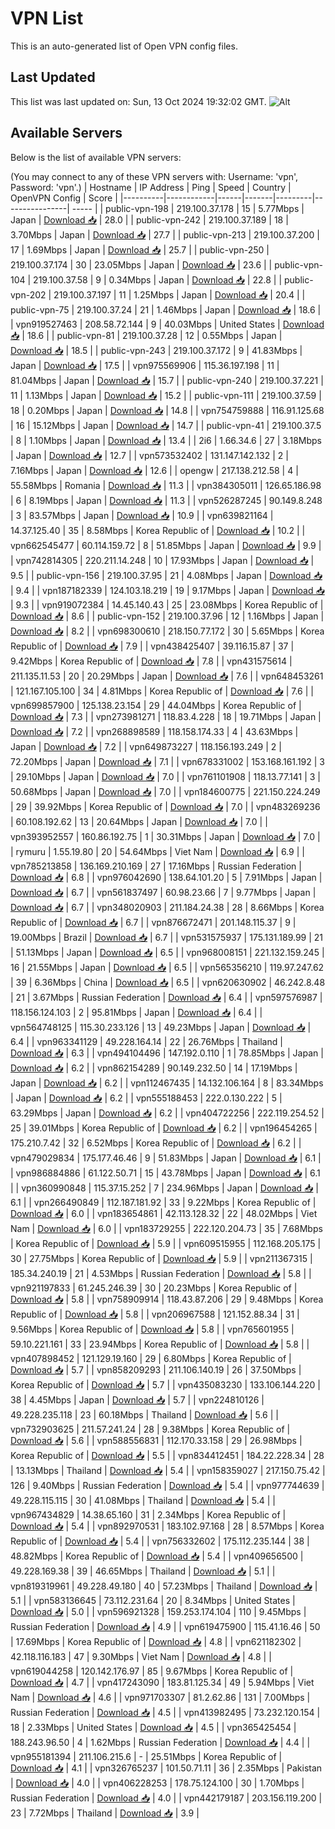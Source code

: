 # VPN List

This is an auto-generated list of Open VPN config files.

## Last Updated

This list was last updated on: Sun, 13 Oct 2024 19:32:02 GMT.
![Alt](https://repobeats.axiom.co/api/embed/186b98318ef1479477931607c1ad7d823f12451f.svg "Repobeats analytics image")

## Available Servers

Below is the list of available VPN servers:

(You may connect to any of these VPN servers with: Username: 'vpn', Password: 'vpn'.)
| Hostname | IP Address | Ping | Speed | Country | OpenVPN Config | Score |
|----------|------------|------|-------|---------|----------------| ----- |
| public-vpn-198 | 219.100.37.178 | 15 | 5.77Mbps | Japan | [Download 📥](./configs/server_0_JP.ovpn) | 28.0 |
| public-vpn-242 | 219.100.37.189 | 18 | 3.70Mbps | Japan | [Download 📥](./configs/server_1_JP.ovpn) | 27.7 |
| public-vpn-213 | 219.100.37.200 | 17 | 1.69Mbps | Japan | [Download 📥](./configs/server_2_JP.ovpn) | 25.7 |
| public-vpn-250 | 219.100.37.174 | 30 | 23.05Mbps | Japan | [Download 📥](./configs/server_3_JP.ovpn) | 23.6 |
| public-vpn-104 | 219.100.37.58 | 9 | 0.34Mbps | Japan | [Download 📥](./configs/server_4_JP.ovpn) | 22.8 |
| public-vpn-202 | 219.100.37.197 | 11 | 1.25Mbps | Japan | [Download 📥](./configs/server_5_JP.ovpn) | 20.4 |
| public-vpn-75 | 219.100.37.24 | 21 | 1.46Mbps | Japan | [Download 📥](./configs/server_6_JP.ovpn) | 18.6 |
| vpn919527463 | 208.58.72.144 | 9 | 40.03Mbps | United States | [Download 📥](./configs/server_7_US.ovpn) | 18.6 |
| public-vpn-81 | 219.100.37.28 | 12 | 0.55Mbps | Japan | [Download 📥](./configs/server_8_JP.ovpn) | 18.5 |
| public-vpn-243 | 219.100.37.172 | 9 | 41.83Mbps | Japan | [Download 📥](./configs/server_9_JP.ovpn) | 17.5 |
| vpn975569906 | 115.36.197.198 | 11 | 81.04Mbps | Japan | [Download 📥](./configs/server_10_JP.ovpn) | 15.7 |
| public-vpn-240 | 219.100.37.221 | 11 | 1.13Mbps | Japan | [Download 📥](./configs/server_11_JP.ovpn) | 15.2 |
| public-vpn-111 | 219.100.37.59 | 18 | 0.20Mbps | Japan | [Download 📥](./configs/server_12_JP.ovpn) | 14.8 |
| vpn754759888 | 116.91.125.68 | 16 | 15.12Mbps | Japan | [Download 📥](./configs/server_13_JP.ovpn) | 14.7 |
| public-vpn-41 | 219.100.37.5 | 8 | 1.10Mbps | Japan | [Download 📥](./configs/server_14_JP.ovpn) | 13.4 |
| 2i6 | 1.66.34.6 | 27 | 3.18Mbps | Japan | [Download 📥](./configs/server_15_JP.ovpn) | 12.7 |
| vpn573532402 | 131.147.142.132 | 2 | 7.16Mbps | Japan | [Download 📥](./configs/server_16_JP.ovpn) | 12.6 |
| opengw | 217.138.212.58 | 4 | 55.58Mbps | Romania | [Download 📥](./configs/server_17_RO.ovpn) | 11.3 |
| vpn384305011 | 126.65.186.98 | 6 | 8.19Mbps | Japan | [Download 📥](./configs/server_18_JP.ovpn) | 11.3 |
| vpn526287245 | 90.149.8.248 | 3 | 83.57Mbps | Japan | [Download 📥](./configs/server_19_JP.ovpn) | 10.9 |
| vpn639821164 | 14.37.125.40 | 35 | 8.58Mbps | Korea Republic of | [Download 📥](./configs/server_20_KR.ovpn) | 10.2 |
| vpn662545477 | 60.114.159.72 | 8 | 51.85Mbps | Japan | [Download 📥](./configs/server_21_JP.ovpn) | 9.9 |
| vpn742814305 | 220.211.14.248 | 10 | 17.93Mbps | Japan | [Download 📥](./configs/server_22_JP.ovpn) | 9.5 |
| public-vpn-156 | 219.100.37.95 | 21 | 4.08Mbps | Japan | [Download 📥](./configs/server_23_JP.ovpn) | 9.4 |
| vpn187182339 | 124.103.18.219 | 19 | 9.17Mbps | Japan | [Download 📥](./configs/server_24_JP.ovpn) | 9.3 |
| vpn919072384 | 14.45.140.43 | 25 | 23.08Mbps | Korea Republic of | [Download 📥](./configs/server_25_KR.ovpn) | 8.6 |
| public-vpn-152 | 219.100.37.96 | 12 | 1.16Mbps | Japan | [Download 📥](./configs/server_26_JP.ovpn) | 8.2 |
| vpn698300610 | 218.150.77.172 | 30 | 5.65Mbps | Korea Republic of | [Download 📥](./configs/server_27_KR.ovpn) | 7.9 |
| vpn438425407 | 39.116.15.87 | 37 | 9.42Mbps | Korea Republic of | [Download 📥](./configs/server_28_KR.ovpn) | 7.8 |
| vpn431575614 | 211.135.11.53 | 20 | 20.29Mbps | Japan | [Download 📥](./configs/server_29_JP.ovpn) | 7.6 |
| vpn648453261 | 121.167.105.100 | 34 | 4.81Mbps | Korea Republic of | [Download 📥](./configs/server_30_KR.ovpn) | 7.6 |
| vpn699857900 | 125.138.23.154 | 29 | 44.04Mbps | Korea Republic of | [Download 📥](./configs/server_31_KR.ovpn) | 7.3 |
| vpn273981271 | 118.83.4.228 | 18 | 19.71Mbps | Japan | [Download 📥](./configs/server_32_JP.ovpn) | 7.2 |
| vpn268898589 | 118.158.174.33 | 4 | 43.63Mbps | Japan | [Download 📥](./configs/server_33_JP.ovpn) | 7.2 |
| vpn649873227 | 118.156.193.249 | 2 | 72.20Mbps | Japan | [Download 📥](./configs/server_34_JP.ovpn) | 7.1 |
| vpn678331002 | 153.168.161.192 | 3 | 29.10Mbps | Japan | [Download 📥](./configs/server_35_JP.ovpn) | 7.0 |
| vpn761101908 | 118.13.77.141 | 3 | 50.68Mbps | Japan | [Download 📥](./configs/server_36_JP.ovpn) | 7.0 |
| vpn184600775 | 221.150.224.249 | 29 | 39.92Mbps | Korea Republic of | [Download 📥](./configs/server_37_KR.ovpn) | 7.0 |
| vpn483269236 | 60.108.192.62 | 13 | 20.64Mbps | Japan | [Download 📥](./configs/server_38_JP.ovpn) | 7.0 |
| vpn393952557 | 160.86.192.75 | 1 | 30.31Mbps | Japan | [Download 📥](./configs/server_39_JP.ovpn) | 7.0 |
| rymuru | 1.55.19.80 | 20 | 54.64Mbps | Viet Nam | [Download 📥](./configs/server_40_VN.ovpn) | 6.9 |
| vpn785213858 | 136.169.210.169 | 27 | 17.16Mbps | Russian Federation | [Download 📥](./configs/server_41_RU.ovpn) | 6.8 |
| vpn976042690 | 138.64.101.20 | 5 | 7.91Mbps | Japan | [Download 📥](./configs/server_42_JP.ovpn) | 6.7 |
| vpn561837497 | 60.98.23.66 | 7 | 9.77Mbps | Japan | [Download 📥](./configs/server_43_JP.ovpn) | 6.7 |
| vpn348020903 | 211.184.24.38 | 28 | 8.66Mbps | Korea Republic of | [Download 📥](./configs/server_44_KR.ovpn) | 6.7 |
| vpn876672471 | 201.148.115.37 | 9 | 19.00Mbps | Brazil | [Download 📥](./configs/server_45_BR.ovpn) | 6.7 |
| vpn531575937 | 175.131.189.99 | 21 | 51.13Mbps | Japan | [Download 📥](./configs/server_46_JP.ovpn) | 6.5 |
| vpn968008151 | 221.132.159.245 | 16 | 21.55Mbps | Japan | [Download 📥](./configs/server_47_JP.ovpn) | 6.5 |
| vpn565356210 | 119.97.247.62 | 39 | 6.36Mbps | China | [Download 📥](./configs/server_48_CN.ovpn) | 6.5 |
| vpn620630902 | 46.242.8.48 | 21 | 3.67Mbps | Russian Federation | [Download 📥](./configs/server_49_RU.ovpn) | 6.4 |
| vpn597576987 | 118.156.124.103 | 2 | 95.81Mbps | Japan | [Download 📥](./configs/server_50_JP.ovpn) | 6.4 |
| vpn564748125 | 115.30.233.126 | 13 | 49.23Mbps | Japan | [Download 📥](./configs/server_51_JP.ovpn) | 6.4 |
| vpn963341129 | 49.228.164.14 | 22 | 26.76Mbps | Thailand | [Download 📥](./configs/server_52_TH.ovpn) | 6.3 |
| vpn494104496 | 147.192.0.110 | 1 | 78.85Mbps | Japan | [Download 📥](./configs/server_53_JP.ovpn) | 6.2 |
| vpn862154289 | 90.149.232.50 | 14 | 17.19Mbps | Japan | [Download 📥](./configs/server_54_JP.ovpn) | 6.2 |
| vpn112467435 | 14.132.106.164 | 8 | 83.34Mbps | Japan | [Download 📥](./configs/server_55_JP.ovpn) | 6.2 |
| vpn555188453 | 222.0.130.222 | 5 | 63.29Mbps | Japan | [Download 📥](./configs/server_56_JP.ovpn) | 6.2 |
| vpn404722256 | 222.119.254.52 | 25 | 39.01Mbps | Korea Republic of | [Download 📥](./configs/server_57_KR.ovpn) | 6.2 |
| vpn196454265 | 175.210.7.42 | 32 | 6.52Mbps | Korea Republic of | [Download 📥](./configs/server_58_KR.ovpn) | 6.2 |
| vpn479029834 | 175.177.46.46 | 9 | 51.83Mbps | Japan | [Download 📥](./configs/server_59_JP.ovpn) | 6.1 |
| vpn986884886 | 61.122.50.71 | 15 | 43.78Mbps | Japan | [Download 📥](./configs/server_60_JP.ovpn) | 6.1 |
| vpn360990848 | 115.37.15.252 | 7 | 234.96Mbps | Japan | [Download 📥](./configs/server_61_JP.ovpn) | 6.1 |
| vpn266490849 | 112.187.181.92 | 33 | 9.22Mbps | Korea Republic of | [Download 📥](./configs/server_62_KR.ovpn) | 6.0 |
| vpn183654861 | 42.113.128.32 | 22 | 48.02Mbps | Viet Nam | [Download 📥](./configs/server_63_VN.ovpn) | 6.0 |
| vpn183729255 | 222.120.204.73 | 35 | 7.68Mbps | Korea Republic of | [Download 📥](./configs/server_64_KR.ovpn) | 5.9 |
| vpn609515955 | 112.168.205.175 | 30 | 27.75Mbps | Korea Republic of | [Download 📥](./configs/server_65_KR.ovpn) | 5.9 |
| vpn211367315 | 185.34.240.19 | 21 | 4.53Mbps | Russian Federation | [Download 📥](./configs/server_66_RU.ovpn) | 5.8 |
| vpn921197833 | 61.245.246.39 | 30 | 20.23Mbps | Korea Republic of | [Download 📥](./configs/server_67_KR.ovpn) | 5.8 |
| vpn758909914 | 118.43.87.206 | 29 | 9.48Mbps | Korea Republic of | [Download 📥](./configs/server_68_KR.ovpn) | 5.8 |
| vpn206967588 | 121.152.88.34 | 31 | 9.56Mbps | Korea Republic of | [Download 📥](./configs/server_69_KR.ovpn) | 5.8 |
| vpn765601955 | 59.10.221.161 | 33 | 23.94Mbps | Korea Republic of | [Download 📥](./configs/server_70_KR.ovpn) | 5.8 |
| vpn407898452 | 121.129.19.160 | 29 | 6.80Mbps | Korea Republic of | [Download 📥](./configs/server_71_KR.ovpn) | 5.7 |
| vpn858209293 | 211.106.140.19 | 26 | 37.50Mbps | Korea Republic of | [Download 📥](./configs/server_72_KR.ovpn) | 5.7 |
| vpn435083230 | 133.106.144.220 | 38 | 4.45Mbps | Japan | [Download 📥](./configs/server_73_JP.ovpn) | 5.7 |
| vpn224810126 | 49.228.235.118 | 23 | 60.18Mbps | Thailand | [Download 📥](./configs/server_74_TH.ovpn) | 5.6 |
| vpn732903625 | 211.57.241.24 | 28 | 9.38Mbps | Korea Republic of | [Download 📥](./configs/server_75_KR.ovpn) | 5.6 |
| vpn588556831 | 112.170.33.158 | 29 | 26.98Mbps | Korea Republic of | [Download 📥](./configs/server_76_KR.ovpn) | 5.5 |
| vpn834412451 | 184.22.228.34 | 28 | 13.13Mbps | Thailand | [Download 📥](./configs/server_77_TH.ovpn) | 5.4 |
| vpn158359027 | 217.150.75.42 | 126 | 9.40Mbps | Russian Federation | [Download 📥](./configs/server_78_RU.ovpn) | 5.4 |
| vpn977744639 | 49.228.115.115 | 30 | 41.08Mbps | Thailand | [Download 📥](./configs/server_79_TH.ovpn) | 5.4 |
| vpn967434829 | 14.38.65.160 | 31 | 2.34Mbps | Korea Republic of | [Download 📥](./configs/server_80_KR.ovpn) | 5.4 |
| vpn892970531 | 183.102.97.168 | 28 | 8.57Mbps | Korea Republic of | [Download 📥](./configs/server_81_KR.ovpn) | 5.4 |
| vpn756332602 | 175.112.235.144 | 38 | 48.82Mbps | Korea Republic of | [Download 📥](./configs/server_82_KR.ovpn) | 5.4 |
| vpn409656500 | 49.228.169.38 | 39 | 46.65Mbps | Thailand | [Download 📥](./configs/server_83_TH.ovpn) | 5.1 |
| vpn819319961 | 49.228.49.180 | 40 | 57.23Mbps | Thailand | [Download 📥](./configs/server_84_TH.ovpn) | 5.1 |
| vpn583136645 | 73.112.231.64 | 20 | 8.34Mbps | United States | [Download 📥](./configs/server_85_US.ovpn) | 5.0 |
| vpn596921328 | 159.253.174.104 | 110 | 9.45Mbps | Russian Federation | [Download 📥](./configs/server_86_RU.ovpn) | 4.9 |
| vpn619475900 | 115.41.16.46 | 50 | 17.69Mbps | Korea Republic of | [Download 📥](./configs/server_87_KR.ovpn) | 4.8 |
| vpn621182302 | 42.118.116.183 | 47 | 9.30Mbps | Viet Nam | [Download 📥](./configs/server_88_VN.ovpn) | 4.8 |
| vpn619044258 | 120.142.176.97 | 85 | 9.67Mbps | Korea Republic of | [Download 📥](./configs/server_89_KR.ovpn) | 4.7 |
| vpn417243090 | 183.81.125.34 | 49 | 5.94Mbps | Viet Nam | [Download 📥](./configs/server_90_VN.ovpn) | 4.6 |
| vpn971703307 | 81.2.62.86 | 131 | 7.00Mbps | Russian Federation | [Download 📥](./configs/server_91_RU.ovpn) | 4.5 |
| vpn413982495 | 73.232.120.154 | 18 | 2.33Mbps | United States | [Download 📥](./configs/server_92_US.ovpn) | 4.5 |
| vpn365425454 | 188.243.96.50 | 4 | 1.62Mbps | Russian Federation | [Download 📥](./configs/server_93_RU.ovpn) | 4.4 |
| vpn955181394 | 211.106.215.6 | - | 25.51Mbps | Korea Republic of | [Download 📥](./configs/server_94_KR.ovpn) | 4.1 |
| vpn326765237 | 101.50.71.11 | 36 | 2.35Mbps | Pakistan | [Download 📥](./configs/server_95_PK.ovpn) | 4.0 |
| vpn406228253 | 178.75.124.100 | 30 | 1.70Mbps | Russian Federation | [Download 📥](./configs/server_96_RU.ovpn) | 4.0 |
| vpn442179187 | 203.156.119.200 | 23 | 7.72Mbps | Thailand | [Download 📥](./configs/server_97_TH.ovpn) | 3.9 |
